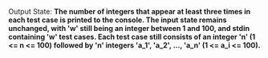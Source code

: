 Output State: **The number of integers that appear at least three times in each test case is printed to the console. The input state remains unchanged, with 'w' still being an integer between 1 and 100, and stdin containing 'w' test cases. Each test case still consists of an integer 'n' (1 <= n <= 100) followed by 'n' integers 'a_1', 'a_2', ..., 'a_n' (1 <= a_i <= 100).**